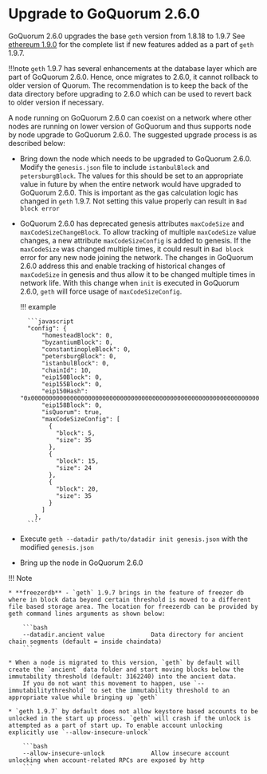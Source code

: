 # Upgrade to GoQuorum 2.6.0

GoQuorum 2.6.0 upgrades the base `geth` version from 1.8.18 to 1.9.7
See [ethereum 1.9.0](https://blog.ethereum.org/2019/07/10/geth-v1-9-0/) for the complete list if new features added as a part of `geth` 1.9.7.

!!!note
    `geth` 1.9.7 has several enhancements at the database layer which are part of GoQuorum 2.6.0.
    Hence, once migrates to 2.6.0, it cannot rollback to older version of Quorum.
    The recommendation is to keep the back of the data directory before upgrading to 2.6.0 which can be used to revert back to older version if necessary.

A node running on GoQuorum 2.6.0 can coexist on a network where other nodes are running on lower version of GoQuorum and thus supports node by node upgrade to GoQuorum 2.6.0. The suggested upgrade process is as described below:

* Bring down the node which needs to be upgraded to GoQuorum 2.6.0. Modify the `genesis.json` file to include `istanbulBlock` and `petersburgBlock`.
    The values for this should be set to an appropriate value in future by when the entire network would have upgraded to GoQuorum 2.6.0.
    This is important as the gas calculation logic has changed in `geth` 1.9.7.
    Not setting this value properly can result in `Bad block error`

* GoQuorum 2.6.0 has deprecated genesis attributes `maxCodeSize` and `maxCodeSizeChangeBlock`.
    To allow tracking of multiple `maxCodeSize` value changes, a new attribute `maxCodeSizeConfig` is added to genesis.
    If the `maxCodeSize` was changed multiple times, it could result in `Bad block` error for any new node joining the network.
    The changes in GoQuorum 2.6.0 address this and enable tracking of historical changes of `maxCodeSize` in genesis and thus allow it to be changed multiple times in network life.
    With this change when `init` is executed in GoQuorum 2.6.0, `geth` will force usage of `maxCodeSizeConfig`.

    !!! example

        ```javascript
        "config": {
            "homesteadBlock": 0,
            "byzantiumBlock": 0,
            "constantinopleBlock": 0,
            "petersburgBlock": 0,
            "istanbulBlock": 0,
            "chainId": 10,
            "eip150Block": 0,
            "eip155Block": 0,
            "eip150Hash": "0x0000000000000000000000000000000000000000000000000000000000000000",
            "eip158Block": 0,
            "isQuorum": true,
            "maxCodeSizeConfig": [
              {
                "block": 5,
                "size": 35
              },
              {
                "block": 15,
                "size": 24
              },
              {
                "block": 20,
                "size": 35
              }
            ]
          },
        ```

* Execute `geth --datadir path/to/datadir init genesis.json` with the modified `genesis.json`
* Bring up the node in GoQuorum 2.6.0

!!! Note

    * **freezerdb** - `geth` 1.9.7 brings in the feature of freezer db where in block data beyond certain threshold is moved to a different file based storage area. The location for freezerdb can be provided by geth command lines arguments as shown below:

        ```bash
        --datadir.ancient value             Data directory for ancient chain segments (default = inside chaindata)
        ```

    * When a node is migrated to this version, `geth` by default will create the `ancient` data folder and start moving blocks below the immutability threshold (default: 3162240) into the ancient data.
        If you do not want this movement to happen, use `--immutabilitythreshold` to set the immutability threshold to an appropriate value while bringing up `geth`

    * `geth 1.9.7` by default does not allow keystore based accounts to be unlocked in the start up process. `geth` will crash if the unlock is attempted as a part of start up. To enable account unlocking explicitly use `--allow-insecure-unlock`

        ```bash
        --allow-insecure-unlock             Allow insecure account unlocking when account-related RPCs are exposed by http
        ```
